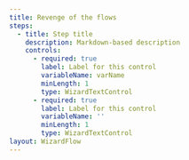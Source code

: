 ```yaml
---
title: Revenge of the flows
steps:
  - title: Step title
    description: Markdown-based description
    controls:
      - required: true
        label: Label for this control
        variableName: varName
        minLength: 1
        type: WizardTextControl
      - required: true
        label: Label for this control
        variableName: ''
        minLength: 1
        type: WizardTextControl
layout: WizardFlow
---
```


